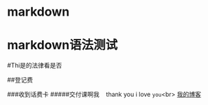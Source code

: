 # markdown
markdown语法测试
=====

#Thi是的法律看是否

##登记费

###收到话费卡
#####交付课啊我
    thank you
    i love `you`\<br>
[我的博客](http://caoxue0210.github.io)
